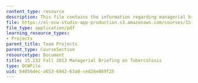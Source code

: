 ```yaml
---
content_type: resource
description: This file contains the information regarding managerial briefing on tuberculosis.
file: https://ol-ocw-studio-app-production.s3.amazonaws.com/courses/15-232-business-model-innovation-global-health-in-frontier-markets-fall-2013/b4056deca653684263a8ced26e869f25_MIT15_232F13_a1_tb_08.pdf
file_type: application/pdf
learning_resource_types:
- Projects
parent_title: Team Projects
parent_type: CourseSection
resourcetype: Document
title: 15.232 Fall 2013 Managerial Briefing on Tubercolosis
type: OCWFile
uid: b4056dec-a653-6842-63a8-ced26e869f25
---
```

